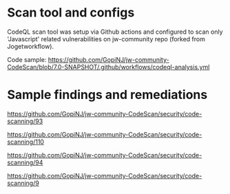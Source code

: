 # Scan tool and configs

CodeQL scan tool was setup via Github actions and configured to scan only 'Javascript' related vulnerabilities on jw-community repo (forked from Jogetworkflow). 

Code sample: https://github.com/GopiNJ/jw-community-CodeScan/blob/7.0-SNAPSHOT/.github/workflows/codeql-analysis.yml


# Sample findings and remediations

https://github.com/GopiNJ/jw-community-CodeScan/security/code-scanning/93

https://github.com/GopiNJ/jw-community-CodeScan/security/code-scanning/110

https://github.com/GopiNJ/jw-community-CodeScan/security/code-scanning/94

https://github.com/GopiNJ/jw-community-CodeScan/security/code-scanning/9

